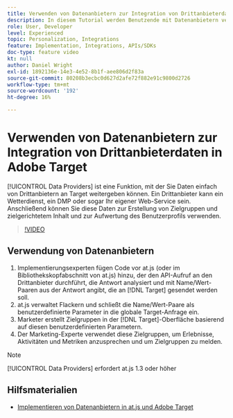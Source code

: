 ```yaml
---
title: Verwenden von Datenanbietern zur Integration von Drittanbieterdaten
description: In diesem Tutorial werden Benutzende mit Datenanbietern vertraut gemacht. Erfahren Sie, wie Sie mit der Funktion „Datenanbieter“ Daten von Drittanbietern einfach an Adobe Target weitergeben können.
role: User, Developer
level: Experienced
topic: Personalization, Integrations
feature: Implementation, Integrations, APIs/SDKs
doc-type: feature video
kt: null
author: Daniel Wright
exl-id: 1892136e-14e3-4e52-8b1f-aee806d2f83a
source-git-commit: 80208b3ecbc0d627d2afe72f882e91c9800d2726
workflow-type: tm+mt
source-wordcount: '192'
ht-degree: 16%

---
```


# Verwenden von Datenanbietern zur Integration von Drittanbieterdaten in Adobe Target

[!UICONTROL Data Providers] ist eine Funktion, mit der Sie Daten einfach von Drittanbietern an Target weitergeben können.  Ein Drittanbieter kann ein Wetterdienst, ein DMP oder sogar Ihr eigener Web-Service sein. Anschließend können Sie diese Daten zur Erstellung von Zielgruppen und zielgerichtetem Inhalt und zur Aufwertung des Benutzerprofils verwenden.

>[!VIDEO](https://video.tv.adobe.com/v/22349/?quality=12)

## Verwendung von Datenanbietern

1. Implementierungsexperten fügen Code vor at.js (oder im Bibliothekskopfabschnitt von at.js) hinzu, der den API-Aufruf an den Drittanbieter durchführt, die Antwort analysiert und mit Name/Wert-Paaren aus der Antwort angibt, die an [!DNL Target] gesendet werden soll.
1. at.js verwaltet Flackern und schließt die Name/Wert-Paare als benutzerdefinierte Parameter in die globale Target-Anfrage ein.
1. Marketer erstellt Zielgruppen in der [!DNL Target]-Oberfläche basierend auf diesen benutzerdefinierten Parametern.
1. Der Marketing-Experte verwendet diese Zielgruppen, um Erlebnisse, Aktivitäten und Metriken anzusprechen und um Zielgruppen zu melden.

>[!NOTE]
>
>[!UICONTROL Data Providers] erfordert at.js 1.3 oder höher

## Hilfsmaterialien

* [Implementieren von Datenanbietern in at.js und Adobe Target](implement-data-providers-to-integrate-third-party-data.md)
